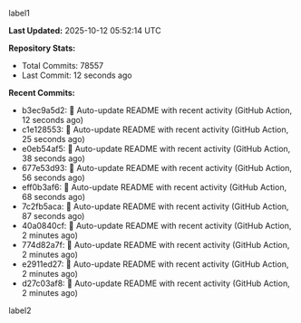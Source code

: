 
label1 
<!-- ACTIVITY_START -->
**Last Updated:** 2025-10-12 05:52:14 UTC

**Repository Stats:**
- Total Commits: 78557
- Last Commit: 12 seconds ago

**Recent Commits:**
- b3ec9a5d2: 🤖 Auto-update README with recent activity (GitHub Action, 12 seconds ago)
- c1e128553: 🤖 Auto-update README with recent activity (GitHub Action, 25 seconds ago)
- e0eb54af5: 🤖 Auto-update README with recent activity (GitHub Action, 38 seconds ago)
- 677e53d93: 🤖 Auto-update README with recent activity (GitHub Action, 56 seconds ago)
- eff0b3af6: 🤖 Auto-update README with recent activity (GitHub Action, 68 seconds ago)
- 7c2fb5aca: 🤖 Auto-update README with recent activity (GitHub Action, 87 seconds ago)
- 40a0840cf: 🤖 Auto-update README with recent activity (GitHub Action, 2 minutes ago)
- 774d82a7f: 🤖 Auto-update README with recent activity (GitHub Action, 2 minutes ago)
- e2911ed27: 🤖 Auto-update README with recent activity (GitHub Action, 2 minutes ago)
- d27c03af8: 🤖 Auto-update README with recent activity (GitHub Action, 2 minutes ago)
<!-- ACTIVITY_END -->

label2
